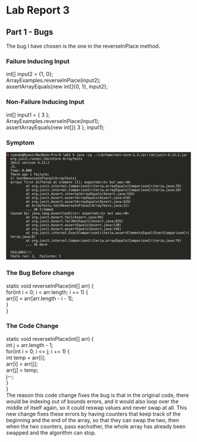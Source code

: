# Lab Report 3
## Part 1 - Bugs
The bug I have chosen is the one in the reverseInPlace method. 
### Failure Inducing Input
int[] input2 = {1, 0};\
ArrayExamples.reverseInPlace(input2);\
assertArrayEquals(new int[]{0, 1}, input2);
### Non-Failure Inducing Input
int[] input1 = { 3 };\
ArrayExamples.reverseInPlace(input1);\
assertArrayEquals(new int[]{ 3 }, input1);
### Symptom
![image](failed_test(1).png)

### The Bug Before change
static void reverseInPlace(int[] arr) {\
   for(int i = 0; i < arr.length; i += 1) {\
      arr[i] = arr[arr.length - i - 1];\
    }\
  }
  
### The Code Change
static void reverseInPlace(int[] arr) {  
    int j = arr.length - 1;  
    for(int i = 0; i <= j; i += 1) {  
        int temp = arr[i];  
        arr[i] = arr[j];  
        arr[j] = temp;  
        j--;  
    }  
  }  
The reason this code change fixes the bug is that in the original code, there would be indexing out of bounds errors, and it would also loop over the middle of itself again, so it could reswap values and never swap at all. This new change fixes these errors by having counters that keep track of the beginning and the end of the array, so that they can swap the two, then when the two counters, pass eachother, the whole array has already been swapped and the algorithm can stop.
